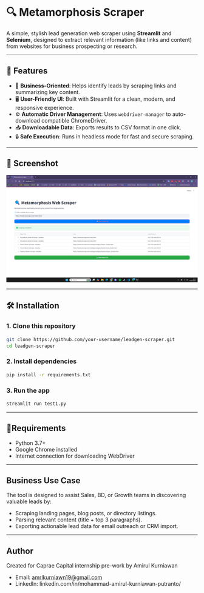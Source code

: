 # 🔍 Metamorphosis Scraper

A simple, stylish lead generation web scraper using **Streamlit** and **Selenium**, designed to extract relevant information (like links and content) from websites for business prospecting or research.

---

## 🚀 Features

- 🧠 **Business-Oriented**: Helps identify leads by scraping links and summarizing key content.
- 🖥️ **User-Friendly UI**: Built with Streamlit for a clean, modern, and responsive experience.
- ⚙️ **Automatic Driver Management**: Uses `webdriver-manager` to auto-download compatible ChromeDriver.
- 📥 **Downloadable Data**: Exports results to CSV format in one click.
- 🔒 **Safe Execution**: Runs in headless mode for fast and secure scraping.

---

## 📸 Screenshot

![Metamorphosis Scraper Screenshot](assets/Screenshot.png)

---

## 🛠️ Installation

### 1. Clone this repository

```bash
git clone https://github.com/your-username/leadgen-scraper.git
cd leadgen-scraper
```

### 2. Install dependencies
```bash
pip install -r requirements.txt
```

### 3. Run the app
```bash
streamlit run test1.py
```

---

## 🧾Requirements
- Python 3.7+
- Google Chrome installed
- Internet connection for downloading WebDriver
---

## Business Use Case
The tool is designed to assist Sales, BD, or Growth teams in discovering valuable leads by:
- Scraping landing pages, blog posts, or directory listings.
- Parsing relevant content (title + top 3 paragraphs).
- Exporting actionable lead data for email outreach or CRM import.
---

## Author
Created for Caprae Capital internship pre-work by Amirul Kurniawan
- Email: amrlkurniawn19@gmail.com
- LinkedIn: linkedin.com/in/mohammad-amirul-kurniawan-putranto/
